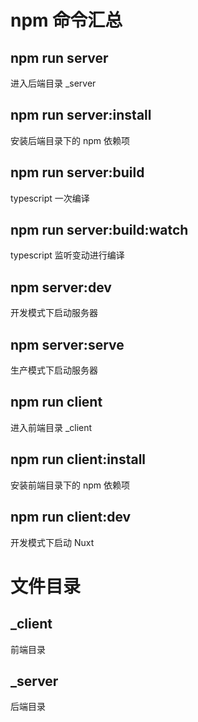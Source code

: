 # npm 命令汇总

## npm run server

进入后端目录 \_server

## npm run server:install

安装后端目录下的 npm 依赖项

## npm run server:build

typescript 一次编译

## npm run server:build:watch

typescript 监听变动进行编译

## npm server:dev

开发模式下启动服务器

## npm server:serve

生产模式下启动服务器

## npm run client

进入前端目录 \_client

## npm run client:install

安装前端目录下的 npm 依赖项

## npm run client:dev

开发模式下启动 Nuxt

# 文件目录

## \_client

前端目录

## \_server

后端目录
